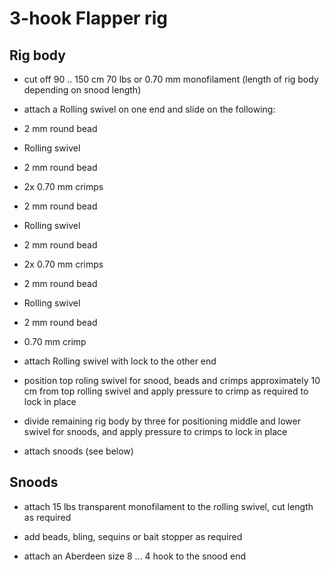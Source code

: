 # 3-hook Flapper rig

## Rig body

  * cut off 90 .. 150 cm 70 lbs or 0.70 mm monofilament (length of rig body depending on snood length)

  * attach a Rolling swivel on one end and slide on the following:

  * 2 mm round bead

  * Rolling swivel

  * 2 mm round bead
  
  * 2x 0.70 mm crimps

  * 2 mm round bead

  * Rolling swivel

  * 2 mm round bead
  
  * 2x 0.70 mm crimps

  * 2 mm round bead

  * Rolling swivel

  * 2 mm round bead
  
  * 0.70 mm crimp

  * attach Rolling swivel with lock to the other end
  
  * position top roling swivel for snood, beads and crimps approximately 10 cm from top rolling swivel and apply pressure to crimp as required to lock in place
  
  * divide remaining rig body by three for positioning middle and lower swivel for snoods, and apply pressure to crimps to lock in place
  
  * attach snoods (see below)

## Snoods

  * attach 15 lbs transparent monofilament to the rolling swivel, cut length as required
  
  * add beads, bling, sequins or bait stopper as required

  * attach an Aberdeen size 8 ... 4 hook to the snood end
  
